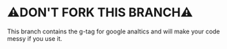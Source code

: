 # ⚠️DON'T FORK THIS BRANCH⚠️
This branch contains the g-tag for google analtics and will make your code messy if you use it.
